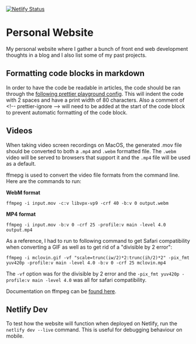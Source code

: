 [![Netlify Status](https://api.netlify.com/api/v1/badges/706d2e0c-095f-41f3-85aa-3f374f92686d/deploy-status)](https://app.netlify.com/sites/robertcooper/deploys)

# Personal Website

My personal website where I gather a bunch of front end web development thoughts in a blog and I also list some of my past projects.

## Formatting code blocks in markdown

In order to have the code be readable in articles, the code should be ran through the [following prettier playground config](https://prettier.io/playground/#N4Igxg9gdgLgprEAuEIA0IIAcYEtoDOyoAhgE5kQDuACuQkSiQG4S4Am6IARmSWAGs4MAMpZ+uKAHNkMMgFc4GABYwAtgBsA6stzwC4sHBEM9uZnoCeycASIZJBOGRg0+UtSWQAzEhqcYAFYEAB4AQnyCwiIkanAAMpJwPn4BIMEhIpJSGnAAivIQ8Cn+SiDiZE5kNjCWWHAEYGS4OFxYzbBaHDDKyAAcAAwY7RBOWnxYNu0NzszJGACOhfBu2IwgJAQAtFBwcOz7XGRwS7jHbiQeXki+pRhOariyCmUE2bkFRck3qWUwJNwuuwesgAEwYOQkXAabIAYQgak8Nig0HmIHkTgAKgDGLcnABffFAA). This will indent the code with 2 spaces and have a print width of 80 characters. Also a comment of \<!-- prettier-ignore --> will need to be added at the start of the code block to prevent automatic formatting of the code block.

## Videos

When taking video screen recordings on MacOS, the generated .mov file should be converted to both a `.mp4` and `.webm` formatted file. The `.webm` video will be served to browsers that support it and the `.mp4` file will be used as a default.

ffmepg is used to convert the video file formats from the command line. Here are the commands to run:

**WebM format**

```
ffmpeg -i input.mov -c:v libvpx-vp9 -crf 40 -b:v 0 output.webm
```

**MP4 format**

```
ffmpeg -i input.mov -b:v 0 -crf 25 -profile:v main -level 4.0 output.mp4
```

As a reference, I had to run to following command to get Safari compatibility when converting a GIF as well as to get rid of a "divisible by 2 error":

```
ffmpeg -i mclovin.gif -vf "scale=trunc(iw/2)*2:trunc(ih/2)*2" -pix_fmt yuv420p -profile:v main -level 4.0 -b:v 0 -crf 25 mclovin.mp4
```

The `-vf` option was for the divisible by 2 error and the `-pix_fmt yuv420p -profile:v main -level 4.0` was all for safari compatibility.

Documentation on ffmpeg can be [found here](https://ffmpeg.org/ffmpeg.html).

## Netlify Dev

To test how the website will function when deployed on Netlify, run the `netlify dev --live` command. This is useful for debugging behaviour on mobile.
